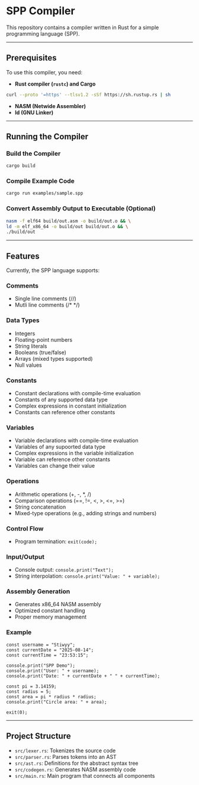 # SPP Compiler

This repository contains a compiler written in Rust for a simple programming language (SPP).  

---

## Prerequisites

To use this compiler, you need:

- **Rust compiler (`rustc`) and Cargo**  
```bash
curl --proto '=https' --tlsv1.2 -sSf https://sh.rustup.rs | sh
```
- **NASM (Netwide Assembler)**  
- **ld (GNU Linker)**  

---

## Running the Compiler

### Build the Compiler
```bash
cargo build
```
### Compile Example Code
```bash
cargo run examples/sample.spp
```
### Convert Assembly Output to Executable (Optional)
```bash
nasm -f elf64 build/out.asm -o build/out.o && \
ld -m elf_x86_64 -o build/out build/out.o && \
./build/out
```
---

## Features

Currently, the SPP language supports:

### Comments
- Single line comments (//)
- Mutli line comments (/* */)

### Data Types
- Integers
- Floating-point numbers
- String literals
- Booleans (true/false)
- Arrays (mixed types supported)
- Null values

### Constants
- Constant declarations with compile-time evaluation
- Constants of any supported data type
- Complex expressions in constant initialization
- Constants can reference other constants

### Variables
- Variable declarations with compile-time evaluation
- Variables of any supoorted data type
- Complex expressions in the variable initialization
- Variable can reference other constants
- Variables can change their value

### Operations
- Arithmetic operations (+, -, *, /)
- Comparison operations (==, !=, <, >, <=, >=)
- String concatenation
- Mixed-type operations (e.g., adding strings and numbers)

### Control Flow
- Program termination: `exit(code);`

### Input/Output
- Console output: `console.print("Text");`
- String interpolation: `console.print("Value: " + variable);`

### Assembly Generation
- Generates x86_64 NASM assembly
- Optimized constant handling
- Proper memory management

### Example
```spp
const username = "Stiwyy";
const currentDate = "2025-08-14";
const currentTime = "23:53:15";

console.print("SPP Demo");
console.print("User: " + username);
console.print("Date: " + currentDate + " " + currentTime);

const pi = 3.14159;
const radius = 5;
const area = pi * radius * radius;
console.print("Circle area: " + area);

exit(0);
```
---

## Project Structure

- `src/lexer.rs`: Tokenizes the source code  
- `src/parser.rs`: Parses tokens into an AST  
- `src/ast.rs`: Definitions for the abstract syntax tree  
- `src/codegen.rs`: Generates NASM assembly code  
- `src/main.rs`: Main program that connects all components  
